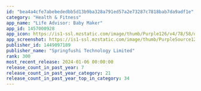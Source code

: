 ```yaml
---
id: "bea4a4cfe7abebededbb5d13b9ba328a791ed57a2e73287c7818bab7da9adf1e"
category: "Health & Fitness"
app_name: "Life Advisor: Baby Maker"
app_id: 1457000928
app_icon: https://is1-ssl.mzstatic.com/image/thumb/Purple126/v4/78/58/d1/7858d1a9-df2f-130a-6d14-e5cd41ca1198/AppIcon-1x_U007emarketing-0-4-0-0-85-220-0.png/1024x1024bb.png
app_screenshot: https://is1-ssl.mzstatic.com/image/thumb/PurpleSource126/v4/bf/cf/b0/bfcfb0c6-57f9-09fa-3965-26952a10a8a6/24de184c-a136-4911-8966-4b3d67ffb946_ipx_U82f1_U8bed.jpg/1242x2688bb.png
publisher_id: 1449097189
publisher_name: "Springfushi Technology Limited"
rank: 300
most_recent_release: 2024-01-06 00:00:00
release_count_in_past_year: 7
release_count_in_past_year_category: 21
release_count_in_past_year_top_in_category: 34
---
```

